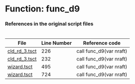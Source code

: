 # Function: func_d9
### References in the original script files

#

| File | Line Number | Reference code |
| --- | --- | --- |
| [cld_rd_3.tsct](../../../out/cld_rd_3.tsct#L226) | 226 | call func_d9(var nraft) |
| [cld_rd_3.tsct](../../../out/cld_rd_3.tsct#L232) | 232 | call func_d9(var nraft) |
| [wizard.tsct](../../../out/wizard.tsct#L495) | 495 | call func_d9(var nraft) |
| [wizard.tsct](../../../out/wizard.tsct#L724) | 724 | call func_d9(var nraft) |
